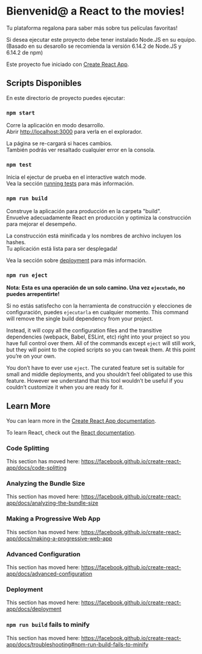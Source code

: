 <h1> Bienvenid@ a React to the movies!</h1>

Tu plataforma regalona para saber más sobre tus películas favoritas!

Si desea ejecutar este proyecto debe tener instalado Node.JS en su equipo.
(Basado en su desarollo se recomienda la versión 6.14.2 de Node.JS y 6.14.2 de npm)

Este proyecto fue iniciado con [Create React App](https://github.com/facebook/create-react-app).

## Scripts Disponibles

En este directorio de proyecto puedes ejecutar:

### `npm start`

Corre la aplicación en modo desarrollo.<br />
Abrir [http://localhost:3000](http://localhost:3000) para verla en el explorador.

La página se re-cargará si haces cambios.<br />
También podrás ver resaltado cualquier error en la consola.

### `npm test`

Inicia el ejectur de prueba en el interactive watch mode.<br />
Vea la sección [running tests](https://facebook.github.io/create-react-app/docs/running-tests) para más información.

### `npm run build`

Construye la aplicación para producción en la carpeta "build".<br />
Envuelve adecuadamente React en producción y optimiza la construcción para mejorar el desempeño.

La construcción está minificada y los nombres de archivo incluyen los hashes.<br />
Tu aplicación está lista para ser desplegada!

Vea la sección sobre [deployment](https://facebook.github.io/create-react-app/docs/deployment) para más información.

### `npm run eject`

**Nota: Esta es una operación de un solo camino. Una vez `ejecutado`, no puedes arrepentirte!**

Si no estás satisfecho con la herramienta de construcción y elecciones de configuración, puedes `ejecutarla` en cualquier momento. This command will remove the single build dependency from your project.

Instead, it will copy all the configuration files and the transitive dependencies (webpack, Babel, ESLint, etc) right into your project so you have full control over them. All of the commands except `eject` will still work, but they will point to the copied scripts so you can tweak them. At this point you’re on your own.

You don’t have to ever use `eject`. The curated feature set is suitable for small and middle deployments, and you shouldn’t feel obligated to use this feature. However we understand that this tool wouldn’t be useful if you couldn’t customize it when you are ready for it.

## Learn More

You can learn more in the [Create React App documentation](https://facebook.github.io/create-react-app/docs/getting-started).

To learn React, check out the [React documentation](https://reactjs.org/).

### Code Splitting

This section has moved here: https://facebook.github.io/create-react-app/docs/code-splitting

### Analyzing the Bundle Size

This section has moved here: https://facebook.github.io/create-react-app/docs/analyzing-the-bundle-size

### Making a Progressive Web App

This section has moved here: https://facebook.github.io/create-react-app/docs/making-a-progressive-web-app

### Advanced Configuration

This section has moved here: https://facebook.github.io/create-react-app/docs/advanced-configuration

### Deployment

This section has moved here: https://facebook.github.io/create-react-app/docs/deployment

### `npm run build` fails to minify

This section has moved here: https://facebook.github.io/create-react-app/docs/troubleshooting#npm-run-build-fails-to-minify
